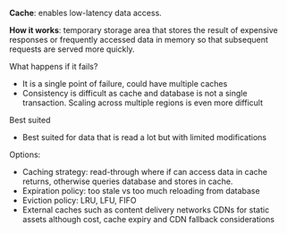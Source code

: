 **Cache**: enables low-latency data access.

**How it works**: temporary storage area that stores the result of expensive responses or frequently accessed data in memory so that subsequent requests are served more quickly.

What happens if it fails?
* It is a single point of failure, could have multiple caches
* Consistency is difficult as cache and database is not a single transaction. Scaling across multiple regions is even more difficult

Best suited
* Best suited for data that is read a lot but with limited modifications

Options:
* Caching strategy: read-through where if can access data in cache returns, otherwise queries database and stores in cache.
* Expiration policy: too stale vs too much reloading from database
* Eviction policy: LRU, LFU, FIFO
* External caches such as content delivery networks CDNs for static assets although cost, cache expiry and CDN fallback considerations
